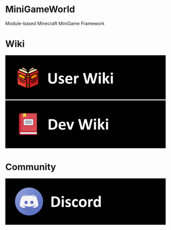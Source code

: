 # MiniGameWorld
Module-based Minecraft MiniGame Framework 



# Wiki
<a href="resources/userWiki/Home.md"><img src="resources/imgs/user-wiki.png"></a>
<a href="resources/devWiki/Home.md"><img src="resources/imgs/dev-wiki.png"></a>



# Community
<a href="https://discord.com/invite/fJbxSy2EjA"><img src="resources/imgs/Discord.png"></a>